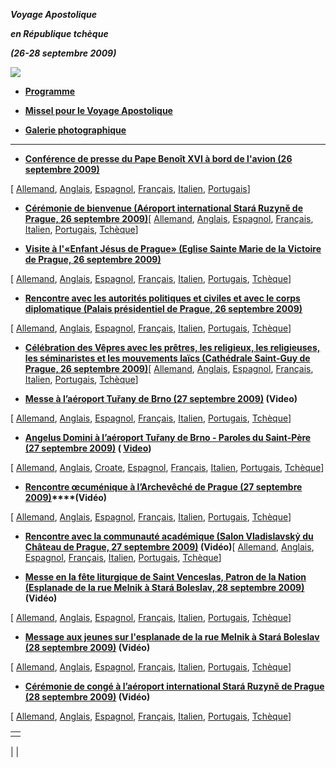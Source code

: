 ***Voyage Apostolique***

***en République tchèque***

***(26-28 septembre 2009)***

***![](http://www.vatican.va/holy_father/benedict_xvi/travels/2009/img/repubblica_ceca.jpg)***

- **[Programme](/content/benedict-xvi/fr/travels/2009/documents/trav_ben-xvi_repubblica-ceca_20090926.html)**


- **[Missel pour le Voyage Apostolique](http://www.vatican.va/news_services/liturgy/libretti/2009/20090926_repubblica-ceca.pdf)**


- **[Galerie photographique](http://www.vatican.va/news_services/liturgy/photogallery/2009/20090926/index.html)**


* * *

- **[Conférence de presse du Pape Benoît  XVI à bord de l'avion (26 septembre 2009)](/content/benedict-xvi/fr/speeches/2009/september/documents/hf_ben-xvi_spe_20090926_interview.html)**

\[ [Allemand](/content/benedict-xvi/de/speeches/2009/september/documents/hf_ben-xvi_spe_20090926_interview.html), [Anglais](/content/benedict-xvi/en/speeches/2009/september/documents/hf_ben-xvi_spe_20090926_interview.html), [Espagnol](/content/benedict-xvi/es/speeches/2009/september/documents/hf_ben-xvi_spe_20090926_interview.html), [Français](/content/benedict-xvi/fr/speeches/2009/september/documents/hf_ben-xvi_spe_20090926_interview.html), [Italien](/content/benedict-xvi/it/speeches/2009/september/documents/hf_ben-xvi_spe_20090926_interview.html), [Portugais](/content/benedict-xvi/pt/speeches/2009/september/documents/hf_ben-xvi_spe_20090926_interview.html)\]


- **[Cérémonie de bienvenue (Aéroport international Stará Ruzyně de Prague, 26 septembre 2009)](/content/benedict-xvi/fr/speeches/2009/september/documents/hf_ben-xvi_spe_20090926_welcome-praga.html)**\[ [Allemand](/content/benedict-xvi/de/speeches/2009/september/documents/hf_ben-xvi_spe_20090926_welcome-praga.html), [Anglais](/content/benedict-xvi/en/speeches/2009/september/documents/hf_ben-xvi_spe_20090926_welcome-praga.html), [Espagnol](/content/benedict-xvi/es/speeches/2009/september/documents/hf_ben-xvi_spe_20090926_welcome-praga.html), [Français](/content/benedict-xvi/fr/speeches/2009/september/documents/hf_ben-xvi_spe_20090926_welcome-praga.html), [Italien](/content/benedict-xvi/it/speeches/2009/september/documents/hf_ben-xvi_spe_20090926_welcome-praga.html), [Portugais](/content/benedict-xvi/pt/speeches/2009/september/documents/hf_ben-xvi_spe_20090926_welcome-praga.html), [Tchèque](/content/benedict-xvi/cs/speeches/2009/september/documents/hf_ben-xvi_spe_20090926_welcome-praga.html)\]


- **[Visite à l'«Enfant Jésus de Prague» (Eglise Sainte Marie de la Victoire de Prague, 26 septembre 2009)](/content/benedict-xvi/fr/speeches/2009/september/documents/hf_ben-xvi_spe_20090926_bambino-praga.html)**

\[ [Allemand](/content/benedict-xvi/de/speeches/2009/september/documents/hf_ben-xvi_spe_20090926_bambino-praga.html), [Anglais](/content/benedict-xvi/en/speeches/2009/september/documents/hf_ben-xvi_spe_20090926_bambino-praga.html), [Espagnol](/content/benedict-xvi/es/speeches/2009/september/documents/hf_ben-xvi_spe_20090926_bambino-praga.html), [Français](/content/benedict-xvi/fr/speeches/2009/september/documents/hf_ben-xvi_spe_20090926_bambino-praga.html), [Italien](/content/benedict-xvi/it/speeches/2009/september/documents/hf_ben-xvi_spe_20090926_bambino-praga.html), [Portugais](/content/benedict-xvi/pt/speeches/2009/september/documents/hf_ben-xvi_spe_20090926_bambino-praga.html), [Tchèque](/content/benedict-xvi/cs/speeches/2009/september/documents/hf_ben-xvi_spe_20090926_bambino-praga.html)\]


- **[Rencontre avec les autorités politiques et civiles et avec le corps diplomatique (Palais présidentiel de Prague, 26 septembre 2009)](/content/benedict-xvi/fr/speeches/2009/september/documents/hf_ben-xvi_spe_20090926_autorita-civili.html)**

\[ [Allemand](/content/benedict-xvi/de/speeches/2009/september/documents/hf_ben-xvi_spe_20090926_autorita-civili.html), [Anglais](/content/benedict-xvi/en/speeches/2009/september/documents/hf_ben-xvi_spe_20090926_autorita-civili.html), [Espagnol](/content/benedict-xvi/es/speeches/2009/september/documents/hf_ben-xvi_spe_20090926_autorita-civili.html), [Français](/content/benedict-xvi/fr/speeches/2009/september/documents/hf_ben-xvi_spe_20090926_autorita-civili.html), [Italien](/content/benedict-xvi/it/speeches/2009/september/documents/hf_ben-xvi_spe_20090926_autorita-civili.html), [Portugais](/content/benedict-xvi/pt/speeches/2009/september/documents/hf_ben-xvi_spe_20090926_autorita-civili.html), [Tchèque](/content/benedict-xvi/cs/speeches/2009/september/documents/hf_ben-xvi_spe_20090926_autorita-civili.html)\]


- **[Célébration des Vêpres avec les prêtres, les religieux, les religieuses, les séminaristes et les mouvements laïcs (Cathédrale Saint-Guy de Prague, 26 septembre 2009)](/content/benedict-xvi/fr/speeches/2009/september/documents/hf_ben-xvi_spe_20090926_vespri.html)**\[ [Allemand](/content/benedict-xvi/de/speeches/2009/september/documents/hf_ben-xvi_spe_20090926_vespri.html), [Anglais](/content/benedict-xvi/en/speeches/2009/september/documents/hf_ben-xvi_spe_20090926_vespri.html), [Espagnol](/content/benedict-xvi/es/speeches/2009/september/documents/hf_ben-xvi_spe_20090926_vespri.html), [Français](/content/benedict-xvi/fr/speeches/2009/september/documents/hf_ben-xvi_spe_20090926_vespri.html), [Italien](/content/benedict-xvi/it/speeches/2009/september/documents/hf_ben-xvi_spe_20090926_vespri.html), [Portugais](/content/benedict-xvi/pt/speeches/2009/september/documents/hf_ben-xvi_spe_20090926_vespri.html), [Tchèque](/content/benedict-xvi/cs/speeches/2009/september/documents/hf_ben-xvi_spe_20090926_vespri.html)\]


- **[Messe à l’aéroport Tuřany de Brno (27 septembre 2009)](/content/benedict-xvi/fr/homilies/2009/documents/hf_ben-xvi_hom_20090927_brno.html) (Video)**

\[ [Allemand](/content/benedict-xvi/de/homilies/2009/documents/hf_ben-xvi_hom_20090927_brno.html), [Anglais](/content/benedict-xvi/en/homilies/2009/documents/hf_ben-xvi_hom_20090927_brno.html), [Espagnol](/content/benedict-xvi/es/homilies/2009/documents/hf_ben-xvi_hom_20090927_brno.html), [Français](/content/benedict-xvi/fr/homilies/2009/documents/hf_ben-xvi_hom_20090927_brno.html), [Italien](/content/benedict-xvi/it/homilies/2009/documents/hf_ben-xvi_hom_20090927_brno.html), [Portugais](/content/benedict-xvi/pt/homilies/2009/documents/hf_ben-xvi_hom_20090927_brno.html), [Tchèque](/content/benedict-xvi/cs/homilies/2009/documents/hf_ben-xvi_hom_20090927_brno.html)\]


- **[Angelus Domini à l’aéroport Tuřany de Brno - Paroles du Saint-Père (27 septembre 2009)](/content/benedict-xvi/fr/angelus/2009/documents/hf_ben-xvi_ang_20090927_brno.html) ( [Video](https://www.youtube.com/watch?v=u-lp46Xhetg&ab_channel=VaticanNews))**

\[ [Allemand](/content/benedict-xvi/de/angelus/2009/documents/hf_ben-xvi_ang_20090927_brno.html), [Anglais](/content/benedict-xvi/en/angelus/2009/documents/hf_ben-xvi_ang_20090927_brno.html), [Croate](/content/benedict-xvi/hr/angelus/2009/documents/hf_ben-xvi_ang_20090927_brno.html), [Espagnol](/content/benedict-xvi/es/angelus/2009/documents/hf_ben-xvi_ang_20090927_brno.html), [Français](/content/benedict-xvi/fr/angelus/2009/documents/hf_ben-xvi_ang_20090927_brno.html), [Italien](/content/benedict-xvi/it/angelus/2009/documents/hf_ben-xvi_ang_20090927_brno.html), [Portugais](/content/benedict-xvi/pt/angelus/2009/documents/hf_ben-xvi_ang_20090927_brno.html), [Tchèque](/content/benedict-xvi/cs/angelus/2009/documents/hf_ben-xvi_ang_20090927_brno.html)\]


- **[Rencontre œcuménique à l’Archevêché de Prague (27 septembre 2009)](/content/benedict-xvi/fr/speeches/2009/september/documents/hf_ben-xvi_spe_20090927_incontro-ecumenico.html)****(Vidéo)**

\[ [Allemand](/content/benedict-xvi/de/speeches/2009/september/documents/hf_ben-xvi_spe_20090927_incontro-ecumenico.html), [Anglais](/content/benedict-xvi/en/speeches/2009/september/documents/hf_ben-xvi_spe_20090927_incontro-ecumenico.html), [Espagnol](/content/benedict-xvi/es/speeches/2009/september/documents/hf_ben-xvi_spe_20090927_incontro-ecumenico.html), [Français](/content/benedict-xvi/fr/speeches/2009/september/documents/hf_ben-xvi_spe_20090927_incontro-ecumenico.html), [Italien](/content/benedict-xvi/it/speeches/2009/september/documents/hf_ben-xvi_spe_20090927_incontro-ecumenico.html), [Portugais](/content/benedict-xvi/pt/speeches/2009/september/documents/hf_ben-xvi_spe_20090927_incontro-ecumenico.html), [Tchèque](/content/benedict-xvi/cs/speeches/2009/september/documents/hf_ben-xvi_spe_20090927_incontro-ecumenico.html)\]


- **[Rencontre avec la communauté académique (Salon Vladislavskỷ du Château de Prague, 27 septembre 2009)](/content/benedict-xvi/fr/speeches/2009/september/documents/hf_ben-xvi_spe_20090927_mondo-accademico.html) (Vidéo)**\[ [Allemand](/content/benedict-xvi/de/speeches/2009/september/documents/hf_ben-xvi_spe_20090927_mondo-accademico.html), [Anglais](/content/benedict-xvi/en/speeches/2009/september/documents/hf_ben-xvi_spe_20090927_mondo-accademico.html), [Espagnol](/content/benedict-xvi/es/speeches/2009/september/documents/hf_ben-xvi_spe_20090927_mondo-accademico.html), [Français](/content/benedict-xvi/fr/speeches/2009/september/documents/hf_ben-xvi_spe_20090927_mondo-accademico.html), [Italien](/content/benedict-xvi/it/speeches/2009/september/documents/hf_ben-xvi_spe_20090927_mondo-accademico.html), [Portugais](/content/benedict-xvi/pt/speeches/2009/september/documents/hf_ben-xvi_spe_20090927_mondo-accademico.html), [Tchèque](/content/benedict-xvi/cs/speeches/2009/september/documents/hf_ben-xvi_spe_20090927_mondo-accademico.html)\]


- **[Messe en la fête liturgique de Saint Venceslas, Patron de la Nation (Esplanade de la rue Melnik à Stará Boleslav, 28 septembre 2009)](/content/benedict-xvi/fr/homilies/2009/documents/hf_ben-xvi_hom_20090928_san-venceslao.html) (Vidéo)**

\[ [Allemand](/content/benedict-xvi/de/homilies/2009/documents/hf_ben-xvi_hom_20090928_san-venceslao.html), [Anglais](/content/benedict-xvi/en/homilies/2009/documents/hf_ben-xvi_hom_20090928_san-venceslao.html), [Espagnol](/content/benedict-xvi/es/homilies/2009/documents/hf_ben-xvi_hom_20090928_san-venceslao.html), [Français](/content/benedict-xvi/fr/homilies/2009/documents/hf_ben-xvi_hom_20090928_san-venceslao.html), [Italien](/content/benedict-xvi/it/homilies/2009/documents/hf_ben-xvi_hom_20090928_san-venceslao.html), [Portugais](/content/benedict-xvi/pt/homilies/2009/documents/hf_ben-xvi_hom_20090928_san-venceslao.html), [Tchèque](/content/benedict-xvi/cs/homilies/2009/documents/hf_ben-xvi_hom_20090928_san-venceslao.html)\]


- **[Message aux jeunes sur l'esplanade de la rue Melnik à Stará Boleslav (28 septembre 2009)](/content/benedict-xvi/fr/speeches/2009/september/documents/hf_ben-xvi_spe_20090928_mess-giovani.html) (Vidéo)**

\[ [Allemand](/content/benedict-xvi/de/speeches/2009/september/documents/hf_ben-xvi_spe_20090928_mess-giovani.html), [Anglais](/content/benedict-xvi/en/speeches/2009/september/documents/hf_ben-xvi_spe_20090928_mess-giovani.html), [Espagnol](/content/benedict-xvi/es/speeches/2009/september/documents/hf_ben-xvi_spe_20090928_mess-giovani.html), [Français](/content/benedict-xvi/fr/speeches/2009/september/documents/hf_ben-xvi_spe_20090928_mess-giovani.html), [Italien](/content/benedict-xvi/it/speeches/2009/september/documents/hf_ben-xvi_spe_20090928_mess-giovani.html), [Portugais](/content/benedict-xvi/pt/speeches/2009/september/documents/hf_ben-xvi_spe_20090928_mess-giovani.html), [Tchèque](/content/benedict-xvi/cs/speeches/2009/september/documents/hf_ben-xvi_spe_20090928_mess-giovani.html)\]


- **[Cérémonie de congé à l’aéroport international Stará Ruzyně de Prague (28 septembre 2009)](/content/benedict-xvi/fr/speeches/2009/september/documents/hf_ben-xvi_spe_20090928_farewell-praga.html) (Vidéo)**

\[ [Allemand](/content/benedict-xvi/de/speeches/2009/september/documents/hf_ben-xvi_spe_20090928_farewell-praga.html), [Anglais](/content/benedict-xvi/en/speeches/2009/september/documents/hf_ben-xvi_spe_20090928_farewell-praga.html), [Espagnol](/content/benedict-xvi/es/speeches/2009/september/documents/hf_ben-xvi_spe_20090928_farewell-praga.html), [Français](/content/benedict-xvi/fr/speeches/2009/september/documents/hf_ben-xvi_spe_20090928_farewell-praga.html), [Italien](/content/benedict-xvi/it/speeches/2009/september/documents/hf_ben-xvi_spe_20090928_farewell-praga.html), [Portugais](/content/benedict-xvi/pt/speeches/2009/september/documents/hf_ben-xvi_spe_20090928_farewell-praga.html), [Tchèque](/content/benedict-xvi/cs/speeches/2009/september/documents/hf_ben-xvi_spe_20090928_farewell-praga.html)\]


|     |
| --- |
|  |

|
|